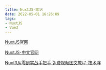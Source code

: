 ```yaml
---
title: NuxtJS-笔记
date: 2022-05-01 16:26:09
tags:
- NuxtJS
- Vue3
---
```


[NuxtJS官网](https://nuxtjs.org/)

[NuxtJS-中文官网](https://www.nuxtjs.cn/)

[Nuxt3从零到实战手把手 免费视频图文教程-技术胖](https://www.jspang.com/article/86)